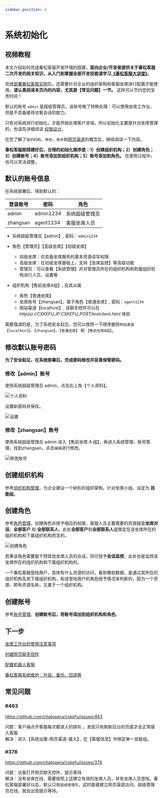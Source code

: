 ```yaml
---
sidebar_position: 4
---
```


# 系统初始化

## 视频教程

本文介绍如何完成春松客服开发环境的搭建，**面向企业/开发者提供关于春松客服二次开发的相关知识，从入门到掌握全部开发技能请学习[《春松客服大讲堂》](https://docs.cskefu.com/docs/osc/training)**。

完成[部署春松客服实例](/products/cskefu/deploy.html)后，还需要针对企业的组织架构和客服坐席进行配置才能使用。**请认真阅读本页内的内容，尤其是【常见问题】一节。** 这样可以节约您的宝贵时间！

默认的账号 `admin` 是超级管理员，该账号做了特殊处理：可以使用坐席工作台，但是不具备接待访客会话的能力。

只有对系统进行初始化，才能开始处理客户咨询，所以初始化主要是针对坐席管理的，也请先详细阅读 [权限设计](/docs/accounting#权限设计)。

在您了解了`组织机构`、`角色`、`账号`和[网页渠道](/docs/channels/)的概念后，继续阅读一下内容。

**春松客服刚搭建好后，合理的初始化顺序是：1）创建组织机构；2）创建角色；3）创建账号；4）账号添加到组织机构；5）账号添加到角色。** 在使用过程中，也可以灵活调整。

## 默认的账号信息

在系统部署后，得到默认的：

| **登录账号** | **密码**  | **角色** |
| ------------ | --------- | --------- |
| admin        | admin1234 | 系统超级管理员 |
| zhangsan        | agent1234 | 客服坐席人员 |
<!-- markup:table-caption 部署后默认账号 -->

* 系统超级管理员【admin】, 密码：`admin1234`

* 角色【管理员】【高级坐席】【初级坐席】
  * 初级坐席：仅具备坐席服务的基本资源读写权限
  * 高级坐席：在初级坐席基础上，支持【坐席监控】等高级功能
  * 管理员：可以查看【系统管理】并对管理员所在的组织机构和附属组织机构进行人员、设置等

* 组织机构【售前坐席A组】, 及其从属
  * 角色【普通坐席】
  * 坐席账号【zhangsan】，属于角色【普通坐席】, 密码：`agent1234`
  * 网站渠道【localhost】, 该聊天控件可以在 *http(s)://CSKEFU_IP:CSKEFU_PORT/testclient.html* 体验

需要强调的是，为了系统安全起见，您可以按照一下顺序删除`网站渠道【localhost】`、`【zhangsan】`、`【普通坐席】` 和 `【售前坐席A组】`。

## 修改默认账号密码

**为了安全起见，在系统部署后，完成密码修改并妥善保管密码。**

### 修改【admin】账号

使用系统超级管理员 admin，点击右上角【个人资料】。

![个人资料](images/products/cskefu/account/screenshot-20211129-161436.png)

设置新密码并保存。

![设置](images/products/cskefu/account/screenshot-20211129-161422.png)

### 修改【zhangsan】账号

使用系统超级管理员 admin 进入【售前坐席 A 组】，再进入系统管理，账号管理，找到zhangsan，点击`编辑`进行修改。

![修改账号](images/products/cskefu/account/screenshot-20211129-161512.png)

## 创建组织机构

参考[组织机构管理](/docs/accounting#组织机构管理)，为企业建设一个树形的组织架构。针对坐席小组，设定为 **技能组**。

## 创建角色

参考[角色管理](/docs/accounting#角色管理)，创建角色并授予相应的权限，客服人员主要需要的资源就是**坐席对话**，**全部客户** 和 **全部联系人**，此处**全部客户**和**全部联系人**是限定在该坐席所在的组织机构和下属组织机构而言的。

![创建角色](images/products/cskefu/init-1.jpg)

若果该角色需要能干预其他坐席人员的会话，则可授予**会话监控**，此处也是监控该坐席所在的组织机构和下属组织机构的。

一个春松客服登陆用户，具体有什么资源的访问，看到哪些数据，是通过其所在的组织机构及其下属组织机构，和该登陆用户的角色授予情况来判断的，因为一个资源，即有资源名称，又属于一个组织机构。

<!-- markup:markdown-end -->

## 创建账号

参考[账号管理](/docs/accounting)，**创建账号后，将账号添加到组织机构和角色**。

## 下一步

[坐席工作台的使用注意事项](/docs/work)

[创建网页聊天控件](/docs/channels/webim/)

[配置机器人客服](/docs/work-chatbot/)

[春松客服系统维护：升级、备份、回退等](/docs/osc/maintainence)

## 常见问题

### #463

<https://github.com/chatopera/cskefu/issues/463>

问题：客户端点开客服每次都进入的排队 ，发现只有刷新后台的页面才会正常接入客服
<br/>
解决：进入【系统设置-网页渠道-接入】，在【客服信息】中绑定单一技能组。
<br/>

### #378

<https://github.com/chatopera/cskefu/issues/378>

问题：访客打开网页聊天控件，提示等待
<br/>
解决：没有坐席在线，需要按照上述建立有效的坐席人员，并有坐席人员登陆。春松客服部署好以后，默认只有`超级管理员`，这时直接建立网页渠道访问，超级管理员在线，就会出现提示等待。
<br/>
